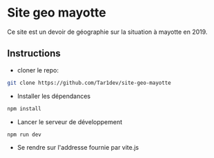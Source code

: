 # Site geo mayotte

Ce site est un devoir de géographie sur la situation à mayotte en 2019.

## Instructions

- cloner le repo:
```bash
git clone https://github.com/Tar1dev/site-geo-mayotte
```
- Installer les dépendances
```bash
npm install
```
- Lancer le serveur de développement
```bash
npm run dev
```
- Se rendre sur l'addresse fournie par vite.js